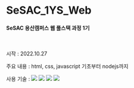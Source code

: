 <h1>SeSAC_1YS_Web</h1>
<h4>SeSAC 용산캠퍼스 웹 풀스택 과정 1기</h4>
<br>
<p>시작 : 2022.10.27 <p/>
<p>주요 내용 : html, css, javascript 기초부터 nodejs까지 <p/>
<div>사용 기술 : 
<img src="https://img.shields.io/badge/Node.js-339933?style=plastic&logo=Node.js&logoColor=white"/>
<img src="https://img.shields.io/badge/-mysql-brightgreen"/>
<img src="https://img.shields.io/badge/-javascript-yellow"/>
<img src="https://img.shields.io/badge/-ejs-brown"/>

</div>
